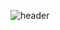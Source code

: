 ![header](https://capsule-render.vercel.app/api?type=Waving&color=4D47C3&height=150&section=header&text=JuHyun%20Lee&fontSize=60&animation=fadeIn&fontColor=333333&stroke=111111&strokeWidth=0.5&descSize=30&desc=ju_velop&descAlignY=70&descAlign=89&descSize=15&fontAlign=80) 
